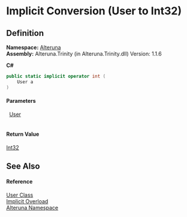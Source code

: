 # Implicit Conversion (User to Int32)




## Definition
**Namespace:** <a href="N_Alteruna">Alteruna</a>  
**Assembly:** Alteruna.Trinity (in Alteruna.Trinity.dll) Version: 1.1.6

**C#**
``` C#
public static implicit operator int (
	User a
)
```



#### Parameters
<dl><dt>  <a href="T_Alteruna_User">User</a></dt><dd> </dd></dl>

#### Return Value
<a href="https://learn.microsoft.com/dotnet/api/system.int32" target="_blank" rel="noopener noreferrer">Int32</a>

## See Also


#### Reference
<a href="T_Alteruna_User">User Class</a>  
<a href="Overload_Alteruna_User_op_Implicit">Implicit Overload</a>  
<a href="N_Alteruna">Alteruna Namespace</a>  
